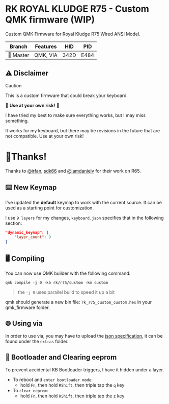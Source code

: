 # RK ROYAL KLUDGE R75 - Custom QMK firmware (WIP)
Custom QMK Firmware for Royal Kludge R75 Wired ANSI Model.

| Branch        | Features              | HID                                             | PID                                                                                   |
|---------------|-----------------------|---------------------------------------------------------|----------------------------------------------------------------------------------------|
| 🔨 Master   | QMK, VIA      | 342D           | E484                         |

## ⚠️ Disclaimer
> [!CAUTION]
> This is a custom firmware that could break your keyboard.
>
> 🛑 **Use at your own risk!** 🛑
> 
> I have tried my best to make sure everything works, but I may miss something.
>
> It works for my keyboard, but there may be revisions in the future that are not compatible. Use at your own risk!

# 🥳Thanks!
Thanks to [@irfan](https://github.com/irfanjmdn/), [sdk66](https://github.com/sdk66/) and [@iamdanielv](https://github.com/iamdanielv) for their work on R65.

## ⌨️ New Keymap

I've updated the **default** keymap to work with the current source. It can be used as a starting point for customization.

I use `9 layers` for my changes, `keyboard.json` specifies that in the following section:

```json
"dynamic_keymap": {
    "layer_count": 9
}
```

## 🖥️ Compiling

You can now use QMK builder with the following command:

```shell
qmk compile -j 0 -kb rk/r75/custom -km custom
```

> the `-j 0` uses parallel build to speed it up a bit

qmk should generate a new bin file: `rk_r75_custom_custom.hex` in your qmk_firmware folder.

## 🌐 Using via

In order to use via, you may have to upload the [json specification](extras/rk_r65_via.json), it can be found under the `extras` folder.

## 🥾 Bootloader and Clearing eeprom

To prevent accidental KB Bootloader triggers, I have it hidden under a layer.

- To reboot and `enter bootloader mode`:
  - hold `Fn`, then hold `RShift`, then triple tap the `q` key
- To `clear eeprom`:
  - hold `Fn`, then hold `RShift`, then triple tap the `z` key
